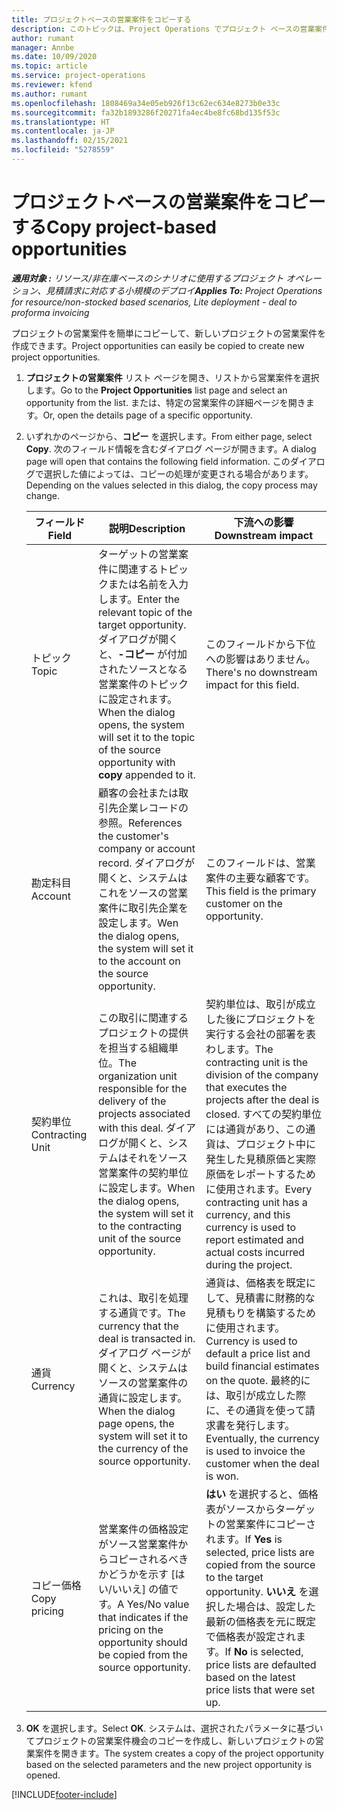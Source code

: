 ```yaml
---
title: プロジェクトベースの営業案件をコピーする
description: このトピックは、Project Operations でプロジェクト ベースの営業案件をコピーする方法について説明します。
author: rumant
manager: Annbe
ms.date: 10/09/2020
ms.topic: article
ms.service: project-operations
ms.reviewer: kfend
ms.author: rumant
ms.openlocfilehash: 1808469a34e05eb926f13c62ec634e8273b0e33c
ms.sourcegitcommit: fa32b1893286f20271fa4ec4be8fc68bd135f53c
ms.translationtype: HT
ms.contentlocale: ja-JP
ms.lasthandoff: 02/15/2021
ms.locfileid: "5278559"
---
```

# <a name="copy-project-based-opportunities"></a><span data-ttu-id="82ead-103">プロジェクトベースの営業案件をコピーする</span><span class="sxs-lookup"><span data-stu-id="82ead-103">Copy project-based opportunities</span></span>

<span data-ttu-id="82ead-104">_**適用対象 :** リソース/非在庫ベースのシナリオに使用するプロジェクト オペレーション、見積請求に対応する小規模のデプロイ_</span><span class="sxs-lookup"><span data-stu-id="82ead-104">_**Applies To:** Project Operations for resource/non-stocked based scenarios, Lite deployment - deal to proforma invoicing_</span></span>


<span data-ttu-id="82ead-105">プロジェクトの営業案件を簡単にコピーして、新しいプロジェクトの営業案件を作成できます。</span><span class="sxs-lookup"><span data-stu-id="82ead-105">Project opportunities can easily be copied to create new project opportunities.</span></span> 

1. <span data-ttu-id="82ead-106">**プロジェクトの営業案件** リスト ページを開き、リストから営業案件を選択します。</span><span class="sxs-lookup"><span data-stu-id="82ead-106">Go to the **Project Opportunities** list page and select an opportunity from the list.</span></span> <span data-ttu-id="82ead-107">または、特定の営業案件の詳細ページを開きます。</span><span class="sxs-lookup"><span data-stu-id="82ead-107">Or, open the details page of a specific opportunity.</span></span> 
2. <span data-ttu-id="82ead-108">いずれかのページから、**コピー** を選択します。</span><span class="sxs-lookup"><span data-stu-id="82ead-108">From either page, select **Copy**.</span></span> <span data-ttu-id="82ead-109">次のフィールド情報を含むダイアログ ページが開きます。</span><span class="sxs-lookup"><span data-stu-id="82ead-109">A dialog page will open that contains the following field information.</span></span> <span data-ttu-id="82ead-110">このダイアログで選択した値によっては、コピーの処理が変更される場合があります。</span><span class="sxs-lookup"><span data-stu-id="82ead-110">Depending on the values selected in this dialog, the copy process may change.</span></span>

    | <span data-ttu-id="82ead-111">**フィールド**</span><span class="sxs-lookup"><span data-stu-id="82ead-111">**Field**</span></span> | <span data-ttu-id="82ead-112">**説明**</span><span class="sxs-lookup"><span data-stu-id="82ead-112">**Description**</span></span> | <span data-ttu-id="82ead-113">**下流への影響**</span><span class="sxs-lookup"><span data-stu-id="82ead-113">**Downstream impact**</span></span> |
    | --- | --- | --- |
    | <span data-ttu-id="82ead-114">トピック</span><span class="sxs-lookup"><span data-stu-id="82ead-114">Topic</span></span> | <span data-ttu-id="82ead-115">ターゲットの営業案件に関連するトピックまたは名前を入力します。</span><span class="sxs-lookup"><span data-stu-id="82ead-115">Enter the relevant topic of the target opportunity.</span></span> <span data-ttu-id="82ead-116">ダイアログが開くと、**-コピー** が付加されたソースとなる営業案件のトピックに設定されます。</span><span class="sxs-lookup"><span data-stu-id="82ead-116">When the dialog opens, the system will set it to the topic of the source opportunity with **copy** appended to it.</span></span> | <span data-ttu-id="82ead-117">このフィールドから下位への影響はありません。</span><span class="sxs-lookup"><span data-stu-id="82ead-117">There's no downstream impact for this field.</span></span> |
    | <span data-ttu-id="82ead-118">勘定科目</span><span class="sxs-lookup"><span data-stu-id="82ead-118">Account</span></span> | <span data-ttu-id="82ead-119">顧客の会社または取引先企業レコードの参照。</span><span class="sxs-lookup"><span data-stu-id="82ead-119">References the customer's company or account record.</span></span> <span data-ttu-id="82ead-120">ダイアログが開くと、システムはこれをソースの営業案件に取引先企業を設定します。</span><span class="sxs-lookup"><span data-stu-id="82ead-120">Wen the dialog opens, the system will set it to the account on the source opportunity.</span></span> | <span data-ttu-id="82ead-121">このフィールドは、営業案件の主要な顧客です。</span><span class="sxs-lookup"><span data-stu-id="82ead-121">This field is the primary customer on the opportunity.</span></span> |
    | <span data-ttu-id="82ead-122">契約単位</span><span class="sxs-lookup"><span data-stu-id="82ead-122">Contracting Unit</span></span> | <span data-ttu-id="82ead-123">この取引に関連するプロジェクトの提供を担当する組織単位。</span><span class="sxs-lookup"><span data-stu-id="82ead-123">The organization unit responsible for the delivery of the projects associated with this deal.</span></span> <span data-ttu-id="82ead-124">ダイアログが開くと、システムはそれをソース営業案件の契約単位に設定します。</span><span class="sxs-lookup"><span data-stu-id="82ead-124">When the dialog opens, the system will set it to the contracting unit of the source opportunity.</span></span> | <span data-ttu-id="82ead-125">契約単位は、取引が成立した後にプロジェクトを実行する会社の部署を表わします。</span><span class="sxs-lookup"><span data-stu-id="82ead-125">The contracting unit is the division of the company that executes the projects after the deal is closed.</span></span> <span data-ttu-id="82ead-126">すべての契約単位には通貨があり、この通貨は、プロジェクト中に発生した見積原価と実際原価をレポートするために使用されます。</span><span class="sxs-lookup"><span data-stu-id="82ead-126">Every contracting unit has a currency, and this currency is used to report estimated and actual costs incurred during the project.</span></span> |
    | <span data-ttu-id="82ead-127">通貨</span><span class="sxs-lookup"><span data-stu-id="82ead-127">Currency</span></span> | <span data-ttu-id="82ead-128">これは、取引を処理する通貨です。</span><span class="sxs-lookup"><span data-stu-id="82ead-128">The currency that the deal is transacted in.</span></span> <span data-ttu-id="82ead-129">ダイアログ ページが開くと、システムはソースの営業案件の通貨に設定します。</span><span class="sxs-lookup"><span data-stu-id="82ead-129">When the dialog page opens, the system will set it to the currency of the source opportunity.</span></span> | <span data-ttu-id="82ead-130">通貨は、価格表を既定にして、見積書に財務的な見積もりを構築するために使用されます。</span><span class="sxs-lookup"><span data-stu-id="82ead-130">Currency is used to default a price list and build financial estimates on the quote.</span></span> <span data-ttu-id="82ead-131">最終的には、取引が成立した際に、その通貨を使って請求書を発行します。</span><span class="sxs-lookup"><span data-stu-id="82ead-131">Eventually, the currency is used to invoice the customer when the deal is won.</span></span> |
    | <span data-ttu-id="82ead-132">コピー価格</span><span class="sxs-lookup"><span data-stu-id="82ead-132">Copy pricing</span></span> | <span data-ttu-id="82ead-133">営業案件の価格設定がソース営業案件からコピーされるべきかどうかを示す [はい/いいえ] の値です。</span><span class="sxs-lookup"><span data-stu-id="82ead-133">A Yes/No value that indicates if the pricing on the opportunity should be copied from the source opportunity.</span></span> | <span data-ttu-id="82ead-134">**はい** を選択すると、価格表がソースからターゲットの営業案件にコピーされます。</span><span class="sxs-lookup"><span data-stu-id="82ead-134">If **Yes** is selected, price lists are copied from the source to the target opportunity.</span></span> <span data-ttu-id="82ead-135">**いいえ** を選択した場合は、設定した最新の価格表を元に既定で価格表が設定されます。</span><span class="sxs-lookup"><span data-stu-id="82ead-135">If **No** is selected, price lists are defaulted based on the latest price lists that were set up.</span></span> |

3. <span data-ttu-id="82ead-136">**OK** を選択します。</span><span class="sxs-lookup"><span data-stu-id="82ead-136">Select **OK**.</span></span> <span data-ttu-id="82ead-137">システムは、選択されたパラメータに基づいてプロジェクトの営業案件機会のコピーを作成し、新しいプロジェクトの営業案件を開きます。</span><span class="sxs-lookup"><span data-stu-id="82ead-137">The system creates a copy of the project opportunity based on the selected parameters and the new project opportunity is opened.</span></span>


[!INCLUDE[footer-include](../includes/footer-banner.md)]
